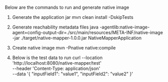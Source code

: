 Below are the commands to run and generate native image
1. Generate the application jar
mvn clean install -DskipTests

2. Generate reachability metadata files
java -agentlib:native-image-agent=config-output-dir=./src/main/resources/META-INF/native-image -jar ./target/native-mapper-1.0.0.jar NativeMapperApplication

3. Create native image
mvn -Pnative native:compile

4. Below is the test data to run
curl --location 'http://localhost:8080/native-mapper/test' \
--header 'Content-Type: application/json' \
--data '{
    "inputField1": "value1",
    "inputField2": "value2"
}'